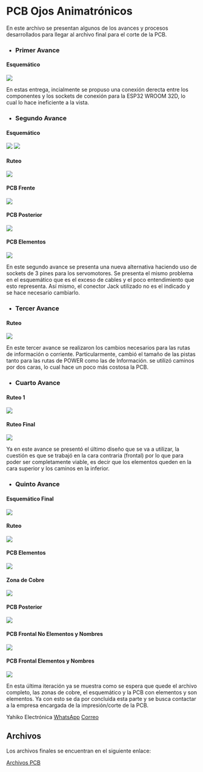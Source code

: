 # PCB Ojos Animatrónicos

En este archivo se presentan algunos de los avances y procesos desarrollados para llegar al archivo final para el corte de la PCB.

- ### Primer Avance

#### Esquemático
![](https://github.com/JuanBui26/OJO_MECANICO/blob/main/PCB/Captura%20de%20pantalla%202023-11-01%20173217.png)

En estas entrega, incialmente se propuso una conexión derecta entre los componentes y los sockets de conexión para la ESP32 WROOM 32D, lo cual lo hace ineficiente a la vista.

- ### Segundo Avance

#### Esquemático
![](https://github.com/JuanBui26/OJO_MECANICO/blob/main/PCB/Captura%20de%20pantalla%202023-11-02%20223843.png)
![](https://github.com/JuanBui26/OJO_MECANICO/blob/main/PCB/Captura%20de%20pantalla%202023-11-02%20223859.png)
#### Ruteo
![](https://github.com/JuanBui26/OJO_MECANICO/blob/main/PCB/Captura%20de%20pantalla%202023-11-02%20223912.png)
#### PCB Frente
![](https://github.com/JuanBui26/OJO_MECANICO/blob/main/PCB/Captura%20de%20pantalla%202023-11-02%20224015.png)
#### PCB Posterior
![](https://github.com/JuanBui26/OJO_MECANICO/blob/main/PCB/Captura%20de%20pantalla%202023-11-02%20224030.png)
#### PCB Elementos
![](https://github.com/JuanBui26/OJO_MECANICO/blob/main/PCB/Captura%20de%20pantalla%202023-11-02%20224153.png)

En este segundo avance se presenta una nueva alternativa haciendo uso de sockets de 3 pines para los servomotores. Se presenta el mismo problema en el esquemático que es el exceso de cables y el poco entendimiento que esto representa. Así  mismo, el conector Jack utilizado no es el indicado y se hace necesario cambiarlo.

- ### Tercer Avance
#### Ruteo
![](https://github.com/JuanBui26/OJO_MECANICO/blob/main/PCB/Captura%20de%20pantalla%202023-11-03%20191734.png)

En este tercer avance se realizaron los cambios necesarios para las rutas de información o corriente. Particularmente, cambió el tamaño de las pistas tanto para las rutas de POWER como las de Información. se utilizó caminos por dos caras, lo cual hace un poco más costosa la PCB.

- ### Cuarto Avance
#### Ruteo 1
![](https://github.com/JuanBui26/OJO_MECANICO/blob/main/PCB/Captura%20de%20pantalla%202023-11-04%20092746.png)
#### Ruteo Final
![](https://github.com/JuanBui26/OJO_MECANICO/blob/main/PCB/Captura%20de%20pantalla%202023-11-04%20220111.png)

Ya en este avance se presentó el último diseño que se va a utilizar, la cuestión es que se trabajó en la cara contraria (frontal) por lo que para poder ser completamente viable, es decir que los elementos queden en la cara superior y los caminos en la inferior.

- ### Quinto Avance
#### Esquemático Final
![](https://github.com/JuanBui26/OJO_MECANICO/blob/main/PCB/Captura%20de%20pantalla%202023-11-04%20220311.png)
#### Ruteo
![](https://github.com/JuanBui26/OJO_MECANICO/blob/main/PCB/Captura%20de%20pantalla%202023-11-04%20222728.png)
#### PCB Elementos
![](https://github.com/JuanBui26/OJO_MECANICO/blob/main/PCB/Captura%20de%20pantalla%202023-11-04%20222909.png)
#### Zona de Cobre
![](https://github.com/JuanBui26/OJO_MECANICO/blob/main/PCB/Captura%20de%20pantalla%202023-11-04%20233544.png)
#### PCB Posterior
![](https://github.com/JuanBui26/OJO_MECANICO/blob/main/PCB/Captura%20de%20pantalla%202023-11-04%20233649.png)
#### PCB Frontal No Elementos y Nombres
![](https://github.com/JuanBui26/OJO_MECANICO/blob/main/PCB/Captura%20de%20pantalla%202023-11-04%20233649.png)
#### PCB Frontal Elementos y Nombres
![](https://github.com/JuanBui26/OJO_MECANICO/blob/main/PCB/Captura%20de%20pantalla%202023-11-04%20233846.png)

En esta última iteración ya se muestra como se espera que quede el archivo completo, las zonas de cobre, el esquemático y la PCB con elementos y son elementos.
Ya con esto se da por concluida esta parte y se busca contactar a la empresa encargada de la impresión/corte de la PCB.

Yahiko Electrónica
[WhatsApp](https://api.whatsapp.com/send?phone=573153881865)
[Correo](yahikoelectronica@hotmail.com)

## Archivos

Los archivos finales se encuentran en el siguiente enlace:

[Archivos PCB](https://github.com/JuanBui26/OJO_MECANICO/blob/main/PCB/Archivos_PCB/Archivos.md)
